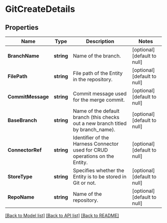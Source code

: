 # GitCreateDetails

## Properties
Name | Type | Description | Notes
------------ | ------------- | ------------- | -------------
**BranchName** | **string** | Name of the branch. | [optional] [default to null]
**FilePath** | **string** | File path of the Entity in the repository. | [optional] [default to null]
**CommitMessage** | **string** | Commit message used for the merge commit. | [optional] [default to null]
**BaseBranch** | **string** | Name of the default branch (this checks out a new branch titled by branch_name). | [optional] [default to null]
**ConnectorRef** | **string** | Identifier of the Harness Connector used for CRUD operations on the Entity. | [optional] [default to null]
**StoreType** | **string** | Specifies whether the Entity is to be stored in Git or not. | [optional] [default to null]
**RepoName** | **string** | Name of the repository. | [optional] [default to null]

[[Back to Model list]](../README.md#documentation-for-models) [[Back to API list]](../README.md#documentation-for-api-endpoints) [[Back to README]](../README.md)


